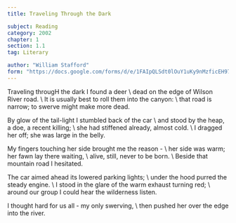 ```yaml
---
title: Traveling Through the Dark

subject: Reading
category: 2002
chapter: 1
section: 1.1
tag: Literary

author: "William Stafford"
form: "https://docs.google.com/forms/d/e/1FAIpQLSdt0lOuY1uKy9nMzficEH97q_aza-uxNRtB-a1P7f8JgojoXg/viewform"
---
```

Traveling througH the dark I found a deer \\
dead on the edge of Wilson River road. \\
It is usually best to roll them into the canyon: \\
that road is narrow; to swerve might make more dead.

By glow of the tail-light I stumbled back of the car \\
and stood by the heap, a doe, a recent killing; \\
she had stiffened already, almost cold. \\
I dragged her off; she was large in the belly.

My fingers touching her side brought me the reason -  \\
her side was warm; her fawn lay there waiting, \\
alive, still, never to be born. \\
Beside that mountain road I hesitated.

The car aimed ahead its lowered parking lights; \\
under the hood purred the steady engine. \\
I stood in the glare of the warm exhaust turning red; \\
around our group I could hear the wilderness listen.

I thought hard for us all - my only swerving, \\
then pushed her over the edge into the river.